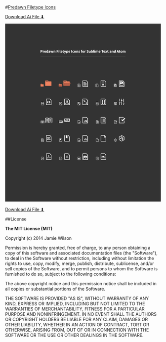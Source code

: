 #[Predawn Filetype Icons][Predawn]

[Download Ai File ⬇︎][Download]

![screenshot](predawn-file-icons.jpg)

[Download Ai File ⬇︎][Download]

##License

**The MIT License (MIT)**

Copyright (c) 2014 Jamie Wilson

Permission is hereby granted, free of charge, to any person obtaining a copy
of this software and associated documentation files (the "Software"), to deal
in the Software without restriction, including without limitation the rights
to use, copy, modify, merge, publish, distribute, sublicense, and/or sell
copies of the Software, and to permit persons to whom the Software is
furnished to do so, subject to the following conditions:

The above copyright notice and this permission notice shall be included in
all copies or substantial portions of the Software.

THE SOFTWARE IS PROVIDED "AS IS", WITHOUT WARRANTY OF ANY KIND, EXPRESS OR
IMPLIED, INCLUDING BUT NOT LIMITED TO THE WARRANTIES OF MERCHANTABILITY,
FITNESS FOR A PARTICULAR PURPOSE AND NONINFRINGEMENT. IN NO EVENT SHALL THE
AUTHORS OR COPYRIGHT HOLDERS BE LIABLE FOR ANY CLAIM, DAMAGES OR OTHER
LIABILITY, WHETHER IN AN ACTION OF CONTRACT, TORT OR OTHERWISE, ARISING FROM,
OUT OF OR IN CONNECTION WITH THE SOFTWARE OR THE USE OR OTHER DEALINGS IN
THE SOFTWARE.

[Predawn]: http://jamiewilson.io/predawn/ "Predawn Filetype Icons"
[Download]: http://example.com/  "Download Ai File ⬇︎"